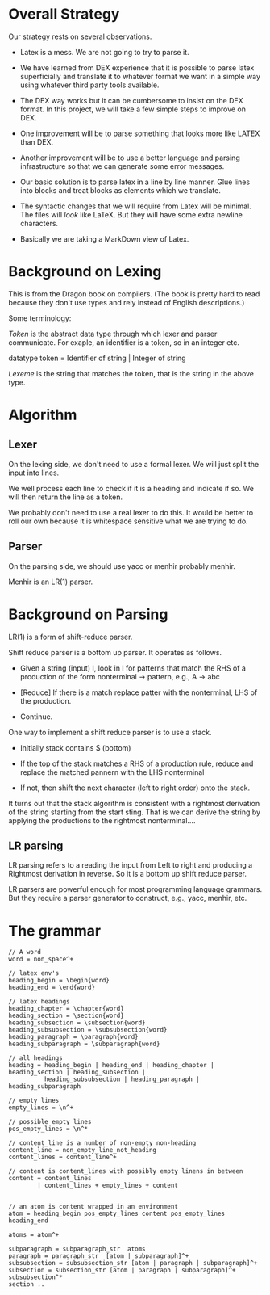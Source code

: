 # Overall Strategy

Our strategy rests on several observations.

* Latex is a mess.  We are not going to try to parse it. 

* We have learned from DEX experience that it is possible to parse
  latex superficially and translate it to whatever format we want in a
  simple way using whatever third party tools available.
	
* The DEX way works but it can be cumbersome to insist on the DEX
  format.  In this project, we will take a few simple steps to improve
  on DEX.

* One improvement will be to parse something that looks more like LATEX than DEX.

* Another improvement will be to use a better language and parsing
  infrastructure so that we can generate some error messages.

* Our basic solution is to parse latex in a line by line manner.  Glue
  lines into blocks and treat blocks as elements which we translate.

* The syntactic changes that we will require from Latex will be
  minimal.  The files will *look* like LaTeX. But they will have some
  extra newline characters.

* Basically we are taking a MarkDown view of Latex.  

# Background on Lexing 

This is from the Dragon book on compilers.  (The book is pretty hard
to read because they don't use types and rely instead of English
descriptions.)

Some terminology:

*Token* is the abstract data type through which lexer and
parser communicate.  For exaple, an identifier is a token, so in an integer etc.

datatype token = Identifier of string
               | Integer of string

*Lexeme* is the string that matches the token, that is the string in the above type.


# Algorithm


## Lexer
  On the lexing side, we don't need to use a formal lexer.
	We will just split the input into lines.

  We well process each line to check if it is a heading and indicate
  if so.  We will then return the line as a token.

  We probably don't need to use a real lexer to do this. It would be
  better to roll our own because it is whitespace sensitive what we
  are trying to do.

## Parser

  On the parsing side, we should use yacc or menhir probably menhir.

  Menhir is an LR(1) parser.

  


# Background on Parsing

LR(1) is a form of shift-reduce parser.

Shift reduce parser is a bottom up parser.  It operates as follows.

* Given a string (input) I, look in I for patterns that match the RHS
  of a production of the form nonterminal -> pattern, e.g.,
  A -> abc

* [Reduce] If there is a match replace patter with the nonterminal, LHS of the production.

* Continue.

One way to implement a shift reduce parser is to use a stack.

* Initially stack contains $ (bottom)

* If the top of the stack matches a RHS of a production rule, reduce
  and replace the matched pannern with the LHS nonterminal

* If not, then shift the next character (left to right order) onto the stack.

It turns out that the stack algorithm is consistent with a rightmost derivation of the string starting from the start sting.  That is we can derive the string by applying the productions to the rightmost nonterminal....

## LR parsing
LR parsing refers to a reading the input from Left to right and producing a Rightmost derivation in reverse.  So it is a bottom up shift reduce parser.

LR parsers are powerful enough for most programming language grammars.  But they require a parser generator to construct, e.g., yacc, menhir, etc.
	
  

# The grammar
```
// A word
word = non_space^+

// latex env's
heading_begin = \begin{word}
heading_end = \end{word}

// latex headings
heading_chapter = \chapter{word}
heading_section = \section{word}
heading_subsection = \subsection{word}
heading_subsubsection = \subsubsection{word}
heading_paragraph = \paragraph{word}
heading_subparagraph = \subparagraph{word}

// all headings
heading = heading_begin | heading_end | heading_chapter | heading_section | heading_subsection |
          heading_subsubsection | heading_paragraph | heading_subparagraph

// empty lines
empty_lines = \n^+

// possible empty lines
pos_empty_lines = \n^*

// content_line is a number of non-empty non-heading
content_line = non_empty_line_not_heading
content_lines = content_line^+

// content is content_lines with possibly empty linens in between
content = content_lines
        | content_lines + empty_lines + content
				

// an atom is content wrapped in an environment
atom = heading_begin pos_empty_lines content pos_empty_lines heading_end    

atoms = atom^+

subparagraph = subparagraph_str  atoms
paragraph = paragraph_str  [atom | subparagraph]^+
subsubsection = subsubsection_str [atom | paragraph | subparagraph]^+
subsection = subsection_str [atom | paragraph | subparagraph]^+ subsubsection^*
section ..

```